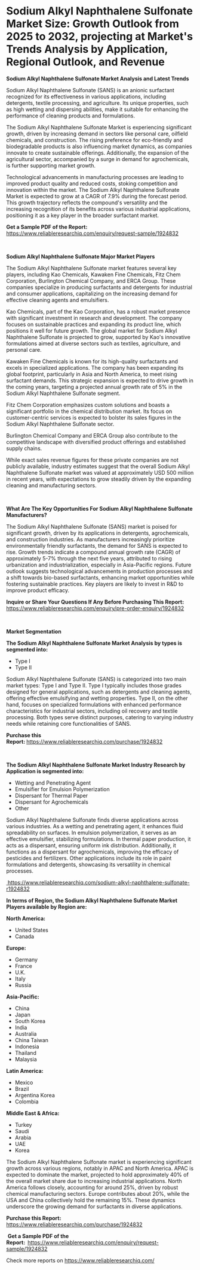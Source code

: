 <p><h1>Sodium Alkyl Naphthalene Sulfonate Market Size: Growth Outlook from 2025 to 2032, projecting at Market's Trends Analysis by Application, Regional Outlook, and Revenue</h1></p><p><strong>Sodium Alkyl Naphthalene Sulfonate Market Analysis and Latest Trends</strong></p>
<p><p>Sodium Alkyl Naphthalene Sulfonate (SANS) is an anionic surfactant recognized for its effectiveness in various applications, including detergents, textile processing, and agriculture. Its unique properties, such as high wetting and dispersing abilities, make it suitable for enhancing the performance of cleaning products and formulations.</p><p>The Sodium Alkyl Naphthalene Sulfonate Market is experiencing significant growth, driven by increasing demand in sectors like personal care, oilfield chemicals, and construction. The rising preference for eco-friendly and biodegradable products is also influencing market dynamics, as companies innovate to create sustainable offerings. Additionally, the expansion of the agricultural sector, accompanied by a surge in demand for agrochemicals, is further supporting market growth.</p><p>Technological advancements in manufacturing processes are leading to improved product quality and reduced costs, stoking competition and innovation within the market. The Sodium Alkyl Naphthalene Sulfonate Market is expected to grow at a CAGR of 7.9% during the forecast period. This growth trajectory reflects the compound's versatility and the increasing recognition of its benefits across various industrial applications, positioning it as a key player in the broader surfactant market.</p></p>
<p><strong>Get a Sample PDF of the Report:&nbsp;</strong> <a href="https://www.reliableresearchiq.com/enquiry/request-sample/1924832?utm_campaign=2730&utm_medium=2&utm_source=Github&utm_content=ia&utm_term=28032025&utm_id=sodium-alkyl-naphthalene-sulfonate">https://www.reliableresearchiq.com/enquiry/request-sample/1924832</a></p>
<p>&nbsp;</p>
<p><strong>Sodium Alkyl Naphthalene Sulfonate Major Market Players</strong></p>
<p><p>The Sodium Alkyl Naphthalene Sulfonate market features several key players, including Kao Chemicals, Kawaken Fine Chemicals, Fitz Chem Corporation, Burlington Chemical Company, and ERCA Group. These companies specialize in producing surfactants and detergents for industrial and consumer applications, capitalizing on the increasing demand for effective cleaning agents and emulsifiers.</p><p>Kao Chemicals, part of the Kao Corporation, has a robust market presence with significant investment in research and development. The company focuses on sustainable practices and expanding its product line, which positions it well for future growth. The global market for Sodium Alkyl Naphthalene Sulfonate is projected to grow, supported by Kao's innovative formulations aimed at diverse sectors such as textiles, agriculture, and personal care.</p><p>Kawaken Fine Chemicals is known for its high-quality surfactants and excels in specialized applications. The company has been expanding its global footprint, particularly in Asia and North America, to meet rising surfactant demands. This strategic expansion is expected to drive growth in the coming years, targeting a projected annual growth rate of 5% in the Sodium Alkyl Naphthalene Sulfonate segment.</p><p>Fitz Chem Corporation emphasizes custom solutions and boasts a significant portfolio in the chemical distribution market. Its focus on customer-centric services is expected to bolster its sales figures in the Sodium Alkyl Naphthalene Sulfonate sector.</p><p>Burlington Chemical Company and ERCA Group also contribute to the competitive landscape with diversified product offerings and established supply chains.</p><p>While exact sales revenue figures for these private companies are not publicly available, industry estimates suggest that the overall Sodium Alkyl Naphthalene Sulfonate market was valued at approximately USD 500 million in recent years, with expectations to grow steadily driven by the expanding cleaning and manufacturing sectors.</p></p>
<p>&nbsp;</p>
<p><strong>What Are The Key Opportunities For Sodium Alkyl Naphthalene Sulfonate Manufacturers?</strong></p>
<p><p>The Sodium Alkyl Naphthalene Sulfonate (SANS) market is poised for significant growth, driven by its applications in detergents, agrochemicals, and construction industries. As manufacturers increasingly prioritize environmentally friendly surfactants, the demand for SANS is expected to rise. Growth trends indicate a compound annual growth rate (CAGR) of approximately 5-7% through the next five years, attributed to rising urbanization and industrialization, especially in Asia-Pacific regions. Future outlook suggests technological advancements in production processes and a shift towards bio-based surfactants, enhancing market opportunities while fostering sustainable practices. Key players are likely to invest in R&D to improve product efficacy.</p></p>
<p><strong>Inquire or Share Your Questions If Any Before Purchasing This Report:</strong> <a href="https://www.reliableresearchiq.com/enquiry/pre-order-enquiry/1924832?utm_campaign=2730&utm_medium=2&utm_source=Github&utm_content=ia&utm_term=28032025&utm_id=sodium-alkyl-naphthalene-sulfonate">https://www.reliableresearchiq.com/enquiry/pre-order-enquiry/1924832</a></p>
<p>&nbsp;</p>
<p><strong>Market Segmentation</strong></p>
<p><strong>The Sodium Alkyl Naphthalene Sulfonate Market Analysis by types is segmented into:</strong></p>
<p><ul><li>Type I</li><li>Type II</li></ul></p>
<p><p>Sodium Alkyl Naphthalene Sulfonate (SANS) is categorized into two main market types: Type I and Type II. Type I typically includes those grades designed for general applications, such as detergents and cleaning agents, offering effective emulsifying and wetting properties. Type II, on the other hand, focuses on specialized formulations with enhanced performance characteristics for industrial sectors, including oil recovery and textile processing. Both types serve distinct purposes, catering to varying industry needs while retaining core functionalities of SANS.</p></p>
<p><strong>Purchase this Report:&nbsp;</strong><a href="https://www.reliableresearchiq.com/purchase/1924832?utm_campaign=2730&utm_medium=2&utm_source=Github&utm_content=ia&utm_term=28032025&utm_id=sodium-alkyl-naphthalene-sulfonate">https://www.reliableresearchiq.com/purchase/1924832</a></p>
<p>&nbsp;</p>
<p><strong>The Sodium Alkyl Naphthalene Sulfonate Market Industry Research by Application is segmented into:</strong></p>
<p><ul><li>Wetting and Penetrating Agent</li><li>Emulsifier for Emulsion Polymerization</li><li>Dispersant for Thermal Paper</li><li>Dispersant for Agrochemicals</li><li>Other</li></ul></p>
<p><p>Sodium Alkyl Naphthalene Sulfonate finds diverse applications across various industries. As a wetting and penetrating agent, it enhances fluid spreadability on surfaces. In emulsion polymerization, it serves as an effective emulsifier, stabilizing formulations. In thermal paper production, it acts as a dispersant, ensuring uniform ink distribution. Additionally, it functions as a dispersant for agrochemicals, improving the efficacy of pesticides and fertilizers. Other applications include its role in paint formulations and detergents, showcasing its versatility in chemical processes.</p></p>
<p><a href="https://www.reliableresearchiq.com/sodium-alkyl-naphthalene-sulfonate-r1924832?utm_campaign=2730&utm_medium=2&utm_source=Github&utm_content=ia&utm_term=28032025&utm_id=sodium-alkyl-naphthalene-sulfonate">&nbsp;https://www.reliableresearchiq.com/sodium-alkyl-naphthalene-sulfonate-r1924832</a></p>
<p><strong>In terms of Region, the Sodium Alkyl Naphthalene Sulfonate Market Players available by Region are:</strong></p>
<p>
    <p> <strong> North America: </strong>
        <ul>
            <li>United States</li>
            <li>Canada</li>
        </ul>
        </p> 
    <p> <strong> Europe: </strong>
        <ul>
            <li>Germany</li>
            <li>France</li>
            <li>U.K.</li>
            <li>Italy</li>
            <li>Russia</li>
        </ul>
        </p> 
    <p> <strong> Asia-Pacific: </strong>
        <ul>
            <li>China</li>
            <li>Japan</li>
            <li>South Korea</li>
            <li>India</li>
            <li>Australia</li>
            <li>China Taiwan</li>
            <li>Indonesia</li>
            <li>Thailand</li>
            <li>Malaysia</li>
        </ul>
        </p> 
    <p> <strong> Latin America: </strong>
        <ul>
            <li>Mexico</li>
            <li>Brazil</li>
            <li>Argentina Korea</li>
            <li>Colombia</li>
        </ul>
        </p> 
    <p> <strong> Middle East & Africa: </strong>
        <ul>
            <li>Turkey</li>
            <li>Saudi</li>
            <li>Arabia</li>
            <li>UAE</li>
            <li>Korea</li>
        </ul>
    </p>
    </p>
<p><p>The Sodium Alkyl Naphthalene Sulfonate market is experiencing significant growth across various regions, notably in APAC and North America. APAC is expected to dominate the market, projected to hold approximately 40% of the overall market share due to increasing industrial applications. North America follows closely, accounting for around 25%, driven by robust chemical manufacturing sectors. Europe contributes about 20%, while the USA and China collectively hold the remaining 15%. These dynamics underscore the growing demand for surfactants in diverse applications.</p></p>
<p><strong>Purchase this Report: </strong><a href="https://www.reliableresearchiq.com/purchase/1924832?utm_campaign=2730&utm_medium=2&utm_source=Github&utm_content=ia&utm_term=28032025&utm_id=sodium-alkyl-naphthalene-sulfonate">https://www.reliableresearchiq.com/purchase/1924832</a></p>
<p>&nbsp;<strong>Get a Sample PDF of the Report:&nbsp;&nbsp;</strong><a href="https://www.reliableresearchiq.com/enquiry/request-sample/1924832?utm_campaign=2730&utm_medium=2&utm_source=Github&utm_content=ia&utm_term=28032025&utm_id=sodium-alkyl-naphthalene-sulfonate">https://www.reliableresearchiq.com/enquiry/request-sample/1924832</a></p>
<p><strong></strong></p>
<p>Check more reports on <a href="https://www.reliableresearchiq.com/?utm_campaign=2730&utm_medium=2&utm_source=Github&utm_content=ia&utm_term=28032025&utm_id=sodium-alkyl-naphthalene-sulfonate">https://www.reliableresearchiq.com/</a></p>
